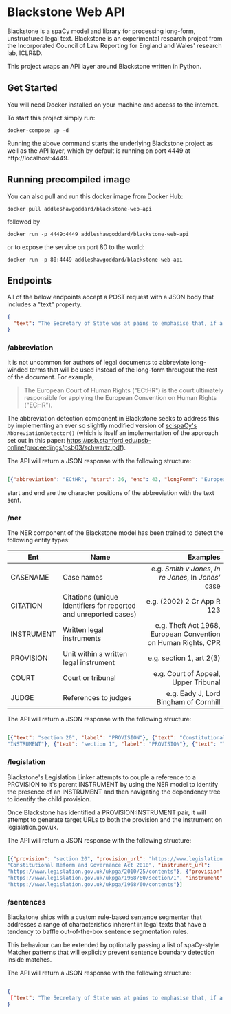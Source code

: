 # Blackstone Web API

Blackstone is a spaCy model and library for processing long-form, unstructured legal text. Blackstone is an experimental research project from the Incorporated Council of Law Reporting for England and Wales' research lab, ICLR&D.

This project wraps an API layer around Blackstone written in Python.  

## Get Started

You will need Docker installed on your machine and access to the internet. 

To start this project simply run:

`docker-compose up -d`

Running the above command starts the underlying Blackstone project as well as the API layer, which by default is running on port 4449 at http://localhost:4449.

## Running precompiled image

You can also pull and run this docker image from Docker Hub:

```docker pull addleshawgoddard/blackstone-web-api```

followed by

```docker run -p 4449:4449 addleshawgoddard/blackstone-web-api```

or to expose the service on port 80 to the world:

```docker run -p 80:4449 addleshawgoddard/blackstone-web-api```


## Endpoints

All of the below endpoints accept a POST request with a JSON body that includes a "text" property. 

```json
{
  "text": "The Secretary of State was at pains to emphasise that, if a withdrawal agreement is made, it is very likely to be a treaty requiring ratification and as such would have to be submitted for review by Parliament, acting separately, under the negative resolution procedure set out in section 20 of the Constitutional Reform and Governance Act 2010. Theft is defined in section 1 of the Theft Act 1968"
}
```

### /abbreviation

It is not uncommon for authors of legal documents to abbreviate long-winded terms that will be used instead of the long-form througout the rest of the document. For example,

> The European Court of Human Rights ("ECtHR") is the court ultimately responsible for applying the European Convention on Human Rights ("ECHR"). 

The abbreviation detection component in Blackstone seeks to address this by implementing an ever so slightly modified version of [scispaCy's](https://allenai.github.io/scispacy/) `AbbreviationDetector()` (which is itself an implementation of the approach set out in this paper: https://psb.stanford.edu/psb-online/proceedings/psb03/schwartz.pdf).

The API will return a JSON response with the following structure: 

```json

[{"abbreviation": "ECtHR", "start": 36, "end": 43, "longForm": "European Court of Human Rights" }]

```

start and end are the character positions of the abbreviation with the text sent.

### /ner

The NER component of the Blackstone model has been trained to detect the following entity types:

| Ent        | Name           | Examples  |
| ------------- |-------------| -----:|
| CASENAME    | Case names | e.g. *Smith v Jones*, *In re Jones*, In *Jones'* case |
| CITATION      | Citations (unique identifiers for reported and unreported cases)     |   e.g. (2002) 2 Cr App R 123 |
| INSTRUMENT | Written legal instruments     |    e.g. Theft Act 1968, European Convention on Human Rights, CPR |
| PROVISION | Unit within a written legal instrument   |    e.g. section 1, art 2(3) |
| COURT | Court or tribunal   |    e.g. Court of Appeal, Upper Tribunal |
| JUDGE | References to judges |    e.g. Eady J, Lord Bingham of Cornhill |

The API will return a JSON response with the following structure: 

```json

[{"text": "section 20", "label": "PROVISION"}, {"text": "Constitutional Reform and Governance Act 2010", "label":
"INSTRUMENT"}, {"text": "section 1", "label": "PROVISION"}, {"text": "Theft Act 1968", "label": "INSTRUMENT"}]

```

### /legislation

Blackstone's Legislation Linker attempts to couple a reference to a PROVISION to it's parent INSTRUMENT by using the NER model to identify the presence of an INSTRUMENT and then navigating the dependency tree to identify the child provision.

Once Blackstone has identified a PROVISION:INSTRUMENT pair, it will attempt to generate target URLs to both the provision and the instrument on legislation.gov.uk.

The API will return a JSON response with the following structure: 

```json

[{"provision": "section 20", "provision_url": "https://www.legislation.gov.uk/ukpga/2010/25/section/20", "instrument":
"Constitutional Reform and Governance Act 2010", "instrument_url":
"https://www.legislation.gov.uk/ukpga/2010/25/contents"}, {"provision": "section 1", "provision_url":
"https://www.legislation.gov.uk/ukpga/1968/60/section/1", "instrument": "Theft Act 1968", "instrument_url":
"https://www.legislation.gov.uk/ukpga/1968/60/contents"}]

```


### /sentences

Blackstone ships with a custom rule-based sentence segmenter that addresses a range of characteristics inherent in legal texts that have a tendency to baffle out-of-the-box sentence segmentation rules.

This behaviour can be extended by optionally passing a list of spaCy-style Matcher patterns that will explicitly prevent sentence boundary detection inside matches.

The API will return a JSON response with the following structure: 

```json

{
 ["text": "The Secretary of State was at pains to emphasise that, if a withdrawal agreement is made, it is very likely to be a treaty requiring ratification and as such would have to be submitted for review by Parliament, acting separately, under the negative resolution procedure set out in section 20 of the Constitutional Reform and Governance Act 2010.", "text": "Theft is defined in section 1 of the Theft Act 1968"]
}

```
